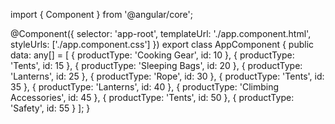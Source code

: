 import { Component } from '@angular/core';

@Component({
  selector: 'app-root',
  templateUrl: './app.component.html',
  styleUrls: ['./app.component.css']
})
export class AppComponent {
  public data: any[] = [
    {
      productType: 'Cooking Gear',
      id: 10
    },
    {
      productType: 'Tents',
      id: 15
    },
    {
      productType: 'Sleeping Bags',
      id: 20
    },
    {
      productType: 'Lanterns',
      id: 25
    },
    {
      productType: 'Rope',
      id: 30
    },
    {
      productType: 'Tents',
      id: 35
    },
    {
      productType: 'Lanterns',
      id: 40
    },
    {
      productType: 'Climbing Accessories',
      id: 45
    },
    {
      productType: 'Tents',
      id: 50
    },
    {
      productType: 'Safety',
      id: 55
    }
  ];
}
